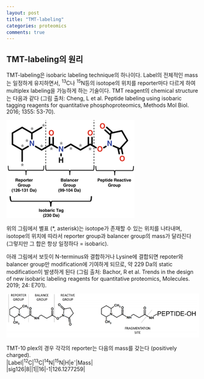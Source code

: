 ```yaml
---
layout: post
title: "TMT-labeling"
categories: proteomics
comments: true
---
```


## TMT-labeling의 원리
TMT-labeling은 isobaric labeling technique의 하나이다. 
Label의 전체적인 mass는 일정하게 유지하면서, <sup>13</sup>C나 <sup>15</sup>N등의 isotope의 위치를 reporter마다 다르게 하여 
multiplex labeling을 가능하게 하는 기술이다. TMT reagent의 chemical structure는 다음과 같다 
(그림 출처: Cheng, L et al. Peptide labeling using isobaric tagging reagents for quantitative phosphoproteomics, 
Methods Mol Biol. 2016; 1355: 53-70).

![TMTreporter](/assets/img/proteomics/tmt_reporter1.png)

위의 그림에서 별표 (*, asterisk)는 isotope가 존재할 수 있는 위치를 나타내며, isotope의 위치에 따라서 reporter group과 balancer group의
mass가 달라진다 (그렇지만 그 합은 항상 일정하다 = isobaric).

아래 그림에서 보듯이 N-terminus와 결합하거나 Lysine에 결합되면 repoter와 balancer group만 modification에 기여하게 되므로, 
약 229 Da의 static modification이 발생하게 된다 (그림 출처: Bachor, R et al. Trends in the design of new isobaric labeling reagents for quantitative proteomics, Molecules. 2019; 24: E701).

![TMTmodification](/assets/img/proteomics/tmt_reporter2.png)


TMT-10 plex의 경우 각각의 reporter는 다음의 mass를 갖는다 (positively charged).  
|Label|<sup>12</sup>C|<sup>13</sup>C|<sup>14</sup>N|<sup>15</sup>N|H|e<sup>-</sup>|Mass|  
|sig126|8||1||16|-1|126.1277259|  
